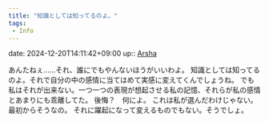 ```yaml
---
title: "知識としては知ってるのよ。"
tags:
 - Info
---
```


date: 2024-12-20T14:11:42+09:00
up:: [Arsha](../Bar/Novel/Nacaria/Arsha.md)

あんたねぇ……それ、誰にでもやんないほうがいいわよ。
知識としては知ってるのよ。それで自分の中の感情に当てはめて実感に変えてくんでしょうね。
でも私はそれが出来ない。一つ一つの表現が想起させる私の記憶、それらが私の感情とあまりにも乖離してた。
後悔？　何によ。
これは私が選んだわけじゃない。最初からそうなの。
それに躍起になって変えるものでもない。そうでしょ。